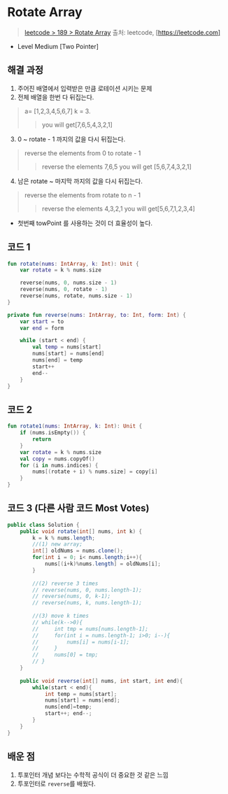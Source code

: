 #  Rotate Array

> [leetcode > 189 > Rotate Array](https://leetcode.com/problems/rotate-array)
> 출처: leetcode, [https://leetcode.com]

- Level Medium [Two Pointer]

## 해결 과정

1. 주어진 배열에서 입력받은 만큼 로테이션 시키는 문제
2. 전체 배열을 한번 다 뒤집는다.
> a= [1,2,3,4,5,6,7] k = 3.
 >> you will get[7,6,5,4,3,2,1]

3. 0 ~ rotate - 1 까지의 값을 다시 뒤집는다.
> reverse the elements from 0 to rotate - 1
 >> reverse the elements 7,6,5
 >> you will get [5,6,7,4,3,2,1]

4. 남은 rotate ~ 마지막 까지의 값을 다시 뒤집는다.
> reverse the elements from rotate to n - 1
 >> reverse the elements 4,3,2,1
 >> you will get[5,6,7,1,2,3,4]

- 첫번째 towPoint 를 사용하는 것이 더 효율성이 높다.


## 코드 1

```kotlin
fun rotate(nums: IntArray, k: Int): Unit {
    var rotate = k % nums.size

    reverse(nums, 0, nums.size - 1)
    reverse(nums, 0, rotate - 1)
    reverse(nums, rotate, nums.size - 1)
}

private fun reverse(nums: IntArray, to: Int, form: Int) {
    var start = to
    var end = form

    while (start < end) {
        val temp = nums[start]
        nums[start] = nums[end]
        nums[end] = temp
        start++
        end--
    }
}
```

## 코드 2

```kotlin
fun rotate1(nums: IntArray, k: Int): Unit {
    if (nums.isEmpty()) {
        return
    }
    var rotate = k % nums.size
    val copy = nums.copyOf()
    for (i in nums.indices) {
        nums[(rotate + i) % nums.size] = copy[i]
    }
}
```

## 코드 3 (다른 사람 코드 Most Votes)

``` Java
public class Solution {
    public void rotate(int[] nums, int k) {
        k = k % nums.length; 
        //(1) new array; 
        int[] oldNums = nums.clone();
        for(int i = 0; i< nums.length;i++){
            nums[(i+k)%nums.length] = oldNums[i]; 
        }
        
        //(2) reverse 3 times 
        // reverse(nums, 0, nums.length-1); 
        // reverse(nums, 0, k-1);
        // reverse(nums, k, nums.length-1); 
        
        //(3) move k times
        // while(k-->0){
        //     int tmp = nums[nums.length-1];
        //     for(int i = nums.length-1; i>0; i--){
        //         nums[i] = nums[i-1];
        //     }
        //     nums[0] = tmp; 
        // }
    }
    
    public void reverse(int[] nums, int start, int end){
        while(start < end){
            int temp = nums[start]; 
            nums[start] = nums[end]; 
            nums[end]=temp; 
            start++; end--; 
        }
    }
}
```

## 배운 점
1. 투포인터 개념 보다는 수학적 공식이 더 중요한 것 같은 느낌
2. 투포인터로 `reverse`를 배웠다.


